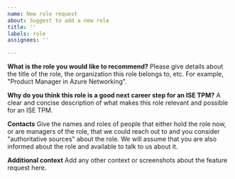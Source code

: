 ```yaml
---
name: New role request
about: Suggest to add a new role
title: ''
labels: role
assignees: ''

---
```


**What is the role you would like to recommend?**
Please give details about the title of the role, the organization this role belongs to, etc. For example,
"Product Manager in Azure Networking".

**Why do you think this role is a good next career step for an ISE TPM?**
A clear and concise description of what makes this role relevant and possible for an ISE TPM.

**Contacts**
Give the names and roles of people that either hold the role now, or are managers of the role, that
we could reach out to and you consider "authoritative sources" about the role.
We will assume that you are also informed about the role and available to 
talk to us about it.

**Additional context**
Add any other context or screenshots about the feature request here.
